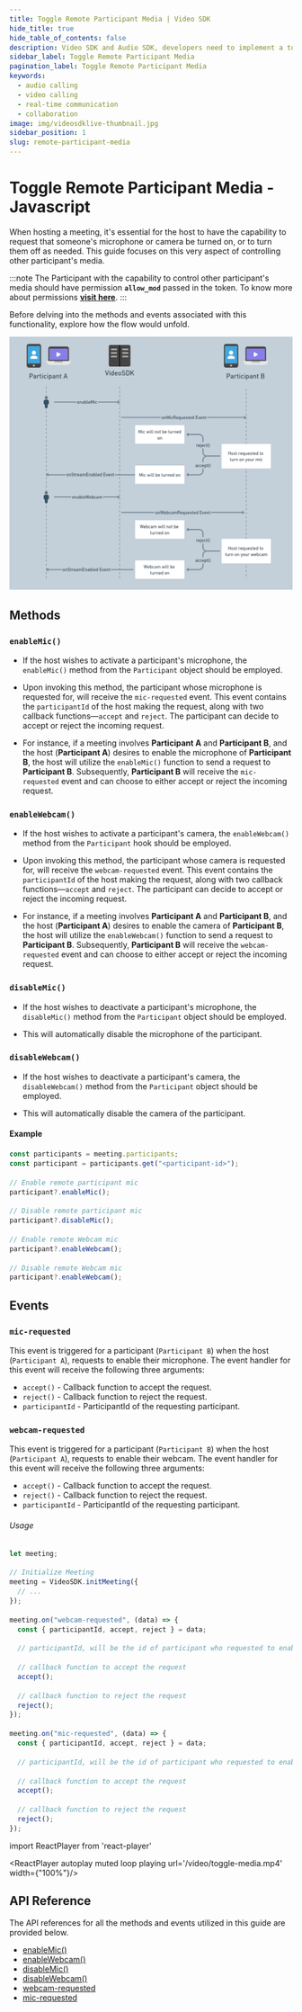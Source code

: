 ```yaml
---
title: Toggle Remote Participant Media | Video SDK
hide_title: true
hide_table_of_contents: false
description: Video SDK and Audio SDK, developers need to implement a token server. This requires efforts on both the front-end and backend.
sidebar_label: Toggle Remote Participant Media
pagination_label: Toggle Remote Participant Media
keywords: 
  - audio calling
  - video calling
  - real-time communication
  - collaboration
image: img/videosdklive-thumbnail.jpg
sidebar_position: 1
slug: remote-participant-media
---
```


# Toggle Remote Participant Media - Javascript

When hosting a meeting, it's essential for the host to have the capability to request that someone's microphone or camera be turned on, or to turn them off as needed. This guide focuses on this very aspect of controlling other participant's media.

:::note
The Participant with the capability to control other participant's media should have permission **`allow_mod`** passed in the token. To know more about permissions [**visit here**](/javascript/guide/video-and-audio-calling-api-sdk/authentication-and-token).
:::

Before delving into the methods and events associated with this functionality, explore how the flow would unfold.

![img1](../../../../../static/img/toggle-remote-media.png)

## Methods

### `enableMic()`

- If the host wishes to activate a participant's microphone, the `enableMic()` method from the `Participant` object should be employed. 

- Upon invoking this method, the participant whose microphone is requested for, will receive the `mic-requested` event. This event contains the `participantId` of the host making the request, along with two callback functions—`accept` and `reject`. The participant can decide to accept or reject the incoming request.

- For instance, if a meeting involves **Participant A** and **Participant B**, and the host (**Participant A**) desires to enable the microphone of **Participant B**, the host will utilize the `enableMic()` function to send a request to **Participant B**. Subsequently, **Participant B** will receive the `mic-requested` event and can choose to either accept or reject the incoming request.

### `enableWebcam()`

- If the host wishes to activate a participant's camera, the `enableWebcam()` method from the `Participant` hook should be employed.

- Upon invoking this method, the participant whose camera is requested for, will receive the `webcam-requested` event. This event contains the `participantId` of the host making the request, along with two callback functions—`accept` and `reject`. The participant can decide to accept or reject the incoming request.

- For instance, if a meeting involves **Participant A** and **Participant B**, and the host (**Participant A**) desires to enable the camera of **Participant B**, the host will utilize the `enableWebcam()` function to send a request to **Participant B**. Subsequently, **Participant B** will receive the `webcam-requested` event and can choose to either accept or reject the incoming request.

### `disableMic()`

- If the host wishes to deactivate a participant's microphone, the `disableMic()` method from the `Participant` object should be employed.

- This will automatically disable the microphone of the participant.

### `disableWebcam()`

- If the host wishes to deactivate a participant's camera, the `disableWebcam()` method from the `Participant` object should be employed.

- This will automatically disable the camera of the participant.

#### Example

```js
const participants = meeting.participants;
const participant = participants.get("<participant-id>");

// Enable remote participant mic
participant?.enableMic();

// Disable remote participant mic
participant?.disableMic();

// Enable remote Webcam mic
participant?.enableWebcam();

// Disable remote Webcam mic
participant?.enableWebcam();
```

## Events

### `mic-requested`

This event is triggered for a participant (`Participant B`) when the host (`Participant A`), requests to enable their microphone. The event handler for this event will receive the following three arguments:

- `accept()` - Callback function to accept the request.
- `reject()` - Callback function to reject the request.
- `participantId` - ParticipantId of the requesting participant.

### `webcam-requested`

This event is triggered for a participant (`Participant B`) when the host (`Participant A`), requests to enable their webcam. The event handler for this event will receive the following three arguments:

- `accept()` - Callback function to accept the request.
- `reject()` - Callback function to reject the request.
- `participantId` - ParticipantId of the requesting participant.

###### Usage

```js
let meeting;

// Initialize Meeting
meeting = VideoSDK.initMeeting({
  // ...
});

meeting.on("webcam-requested", (data) => {
  const { participantId, accept, reject } = data;

  // participantId, will be the id of participant who requested to enable webcam

  // callback function to accept the request
  accept();

  // callback function to reject the request
  reject();
});

meeting.on("mic-requested", (data) => {
  const { participantId, accept, reject } = data;

  // participantId, will be the id of participant who requested to enable webcam

  // callback function to accept the request
  accept();

  // callback function to reject the request
  reject();
});
```

import ReactPlayer from 'react-player'

<div style={{textAlign: 'center'}}>

<ReactPlayer autoplay muted loop playing url='/video/toggle-media.mp4' width={"100%"}/>

</div>

## API Reference

The API references for all the methods and events utilized in this guide are provided below.

- [enableMic()](/javascript/api/sdk-reference/participant-class/methods#enablemic)
- [enableWebcam()](/javascript/api/sdk-reference/participant-class/methods#enablewebcam)
- [disableMic()](/javascript/api/sdk-reference/participant-class/methods#disablemic)
- [disableWebcam()](/javascript/api/sdk-reference/participant-class/methods#disablewebcam)
- [webcam-requested](/javascript/api/sdk-reference/meeting-class/events#webcam-requested)
- [mic-requested](/javascript/api/sdk-reference/meeting-class/events#mic-requested)
